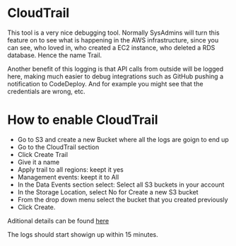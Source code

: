 # CloudTrail

This tool is a very nice debugging tool. Normally SysAdmins will turn this feature on to see what is happening in the AWS infrastructure, since you can see, who loved in, who created a EC2 instance, who deleted a RDS database. Hence the name Trail. 

Another benefit of this logging is that API calls from outside will be logged here, making much easier to debug integrations such as GitHub pushing a notification to CodeDeploy. And for example you might see that the credentials are wrong, etc. 

# How to enable CloudTrail

- Go to S3 and create a new Bucket where all the logs are goign to end up
- Go to the CloudTrail section
- Click Create Trail
- Give it a name
- Apply trail to all regions: keept it yes
- Management events: keept it to All
- In the Data Events section select: Select all S3 buckets in your account
- In the Storage Location, select No for Create a new S3 bucket
- From the drop down menu select the bucket that you created previously
- Click Create.

Aditional details can be found [here](http://docs.aws.amazon.com/awscloudtrail/latest/userguide/cloudtrail-create-a-trail-using-the-console-first-time.html#creating-a-trail-in-the-console)

The logs should start showign up within 15 minutes.

